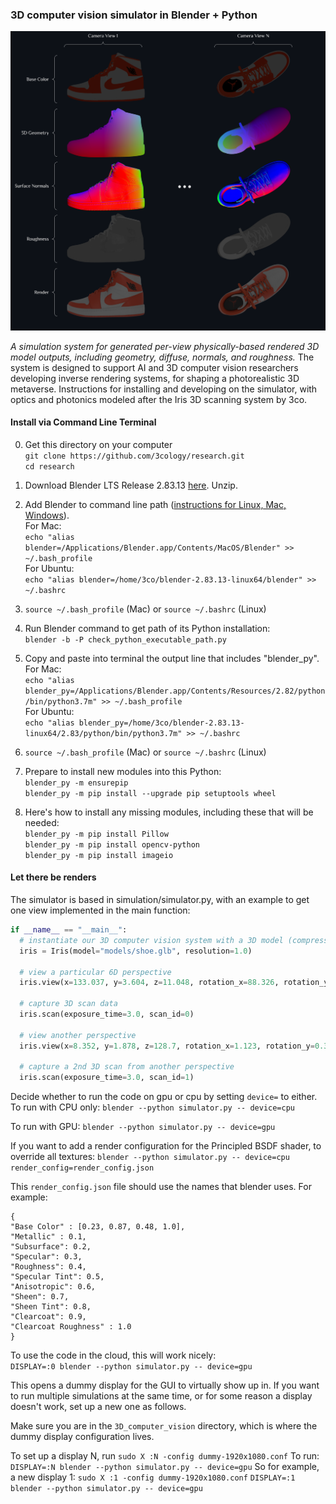 ### 3D computer vision simulator in Blender + Python

![](https://github.com/3cology/3D_computer_vision_simulator/blob/master/media/3d_computer_vision_simulator.png)

*A simulation system for generated per-view physically-based rendered 3D model outputs, including geometry, diffuse, normals, and roughness.*
The system is designed to support AI and 3D computer vision researchers developing inverse rendering systems, for shaping a photorealistic 3D metaverse.
Instructions for installing and developing on the simulator, with optics and photonics modeled after the Iris 3D scanning system by 3co.

#### Install via Command Line Terminal
0. Get this directory on your computer  
   `git clone https://github.com/3cology/research.git`  
   `cd research`

1. Download Blender LTS Release 2.83.13 [here](https://www.blender.org/download/lts/ "here"). Unzip.

2. Add Blender to command line path ([instructions for Linux, Mac, Windows](https://docs.blender.org/manual/en/2.79/render/workflows/command_line.html "instructions")).  
   For Mac:  
   ```echo "alias blender=/Applications/Blender.app/Contents/MacOS/Blender" >> ~/.bash_profile```  
   For Ubuntu:  
   ```echo "alias blender=/home/3co/blender-2.83.13-linux64/blender" >> ~/.bashrc```  
3. `source ~/.bash_profile` (Mac) or `source ~/.bashrc` (Linux)
4. Run Blender command to get path of its Python installation:  
   `blender -b -P check_python_executable_path.py`
5. Copy and paste into terminal the output line that includes "blender_py".  
   For Mac:  
   ```echo "alias blender_py=/Applications/Blender.app/Contents/Resources/2.82/python/bin/python3.7m" >> ~/.bash_profile```  
   For Ubuntu:   
   ```echo "alias blender_py=/home/3co/blender-2.83.13-linux64/2.83/python/bin/python3.7m" >> ~/.bashrc```  
6. `source ~/.bash_profile` (Mac) or `source ~/.bashrc` (Linux)
7. Prepare to install new modules into this Python:  
   ```blender_py -m ensurepip```  
   ```blender_py -m pip install --upgrade pip setuptools wheel```
8. Here's how to install any missing modules, including these that will be needed:  
   ```blender_py -m pip install Pillow```  
   ```blender_py -m pip install opencv-python```  
   ```blender_py -m pip install imageio```  

#### Let there be renders
The simulator is based in simulation/simulator.py, with an example to get one view implemented in the main function: 

```python
if __name__ == "__main__":  
  # instantiate our 3D computer vision system with a 3D model (compressed glTF)
  iris = Iris(model="models/shoe.glb", resolution=1.0)

  # view a particular 6D perspective 
  iris.view(x=133.037, y=3.604, z=11.048, rotation_x=88.326, rotation_y=0.835, rotation_z=91.31)

  # capture 3D scan data
  iris.scan(exposure_time=3.0, scan_id=0)

  # view another perspective
  iris.view(x=8.352, y=1.878, z=128.7, rotation_x=1.123, rotation_y=0.393, rotation_z=89.881)

  # capture a 2nd 3D scan from another perspective
  iris.scan(exposure_time=3.0, scan_id=1)

```

Decide whether to run the code on gpu or cpu by setting `device=` to either.  
To run with CPU only:
  `blender --python simulator.py -- device=cpu`

To run with GPU:
  `blender --python simulator.py -- device=gpu`
 
If you want to add a render configuration for the Principled BSDF shader, to override all textures:
`blender --python simulator.py -- device=cpu render_config=render_config.json`

This `render_config.json` file should use the names that blender uses. For example:
```
{
"Base Color" : [0.23, 0.87, 0.48, 1.0],
"Metallic" : 0.1,
"Subsurface": 0.2,
"Specular": 0.3,
"Roughness": 0.4,
"Specular Tint": 0.5,
"Anisotropic": 0.6,
"Sheen": 0.7,
"Sheen Tint": 0.8,
"Clearcoat": 0.9,
"Clearcoat Roughness" : 1.0
}
```

To use the code in the cloud, this will work nicely:  
  `DISPLAY=:0 blender --python simulator.py -- device=gpu`

This opens a dummy display for the GUI to virtually show up in. If you want to run multiple simulations at the same time, or for some reason a display doesn't work, set up a new one as follows.
  
Make sure you are in the `3D_computer_vision` directory, which is where the dummy display configuration lives.

To set up a display N, run 
`sudo X :N -config dummy-1920x1080.conf`
To run:
`DISPLAY=:N blender --python simulator.py -- device=gpu`
So for example, a new display 1:
`sudo X :1 -config dummy-1920x1080.conf`
`DISPLAY=:1 blender --python simulator.py -- device=gpu`
